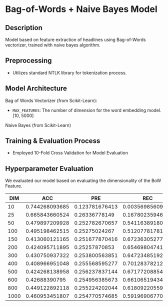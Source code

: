 # Bag-of-Words + Naive Bayes Model

## Description
Model based on feature extraction of headlines using Bag-of-Words vectorizer, trained with naive bayes algorithm.

## Preprocessing
* Utilizes standard NTLK library for tokenization process.

## Model Architecture
Bag of Words Vectorizer (from Scikit-Learn):
* `MAX_FEATURES`: The number of dimension for the word embedding model. [10, 5000]

Naive Bayes (from Scikit-Learn)

## Training & Evaluation Process
* Employed 10-Fold Cross Validation for Model Evaluation

## Hyperparameter Evaluation
We evaluated our model based on evaluating the dimensionality of the BoW Feature.

| DIM | ACC | PRE | REC | F1 | AUC | KAPP |
| --- | --- | --- | --- | --- | --- | --- |
|  10 | 0.744268093685 | 0.123781676413 | 0.00356985609094 | 0.00675136028263 | 0.498772910091 | -0.00360145086834 |
|  25 | 0.665843660524 | 0.26336778149 | 0.167802359462 | 0.187977639159 | 0.501720788077 | 0.0062794730059 |
|  50 | 0.479897209928 | 0.252782670657 | 0.541163891803 | 0.335870922418 | 0.500666753485 | 0.00105450680911 |
| 100 | 0.495198462515 | 0.25275024267 | 0.512077817812 | 0.331494160506 | 0.501346973169 | 0.00191675115145 |
| 150 | 0.413060121165 | 0.251677870416 | 0.672363052779 | 0.365920088387 | 0.499099155709 | -0.00115676045433 |
| 200 | 0.424095711895 | 0.25257870853 | 0.654698047414 | 0.363933230186 | 0.500681841032 | 0.000904288106322 |
| 300 | 0.430750937322 | 0.253800563851 | 0.647234851926 | 0.363619296466 | 0.502777226769 | 0.00358471468244 |
| 400 | 0.408966951048 | 0.255568595277 | 0.701283782121 | 0.373977212484 | 0.506139352906 | 0.00786738663522 |
| 500 | 0.424268138958 | 0.256237837144 | 0.671772088548 | 0.370113836623 | 0.506575051115 | 0.00903865582083 |
| 600 | 0.42688390795 | 0.254956385673 | 0.661065194346 | 0.367093375043 | 0.504778412856 | 0.00632623021409 |
| 800 | 0.449122892118 | 0.255224202044 | 0.618092205591 | 0.360598373579 | 0.5053444164 | 0.00695349265946 |
| 1000 | 0.460953451807 | 0.254770574685 | 0.591969067702 | 0.355645855093 | 0.504689836673 | 0.00590069197305 |
